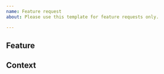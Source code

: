 ```yaml
---
name: Feature request
about: Please use this template for feature requests only.

---
```


<!--- Provide a general summary of the feature request in the Title above -->

## Feature
<!--- Tell us what you would like to add to this package -->

## Context
<!--- What dependencies on other packages or projects does this feature have  -->
<!--- Is your requested functionality based on an academic paper?-->
